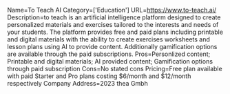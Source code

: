 Name=To Teach AI
Category=['Education']
URL=https://www.to-teach.ai/
Description=to teach is an artificial intelligence platform designed to create personalized materials and exercises tailored to the interests and needs of your students. The platform provides free and paid plans including printable and digital materials with the ability to create exercises worksheets and lesson plans using AI to provide content. Additionally gamification options are available through the paid subscriptions.
Pros=Personlized content; Printable and digital materials; AI provided content; Gamification options through paid subscription
Cons=No stated cons
Pricing=Free plan available with paid Starter and Pro plans costing $6/month and $12/month respectively
Company Address=2023 thea Gmbh
